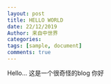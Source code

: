 ```yaml
---
layout: post
title: HELLO WORLD
date: 22/12/2019
Author: 来自中世界
categories: 
tags: [sample, document]
comments: true
---
```


Hello... 这是一个很奇怪的blog
你好


